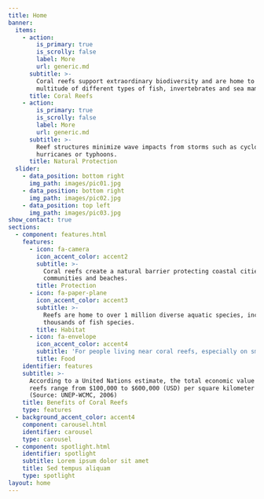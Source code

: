 ```yaml
---
title: Home
banner:
  items:
    - action:
        is_primary: true
        is_scrolly: false
        label: More
        url: generic.md
      subtitle: >-
        Coral reefs support extraordinary biodiversity and are home to a
        multitude of different types of fish, invertebrates and sea mammals.
      title: Coral Reefs
    - action:
        is_primary: true
        is_scrolly: false
        label: More
        url: generic.md
      subtitle: >-
        Reef structures minimize wave impacts from storms such as cyclones,
        hurricanes or typhoons.
      title: Natural Protection
  slider:
    - data_position: bottom right
      img_path: images/pic01.jpg
    - data_position: bottom right
      img_path: images/pic02.jpg
    - data_position: top left
      img_path: images/pic03.jpg
show_contact: true
sections:
  - component: features.html
    features:
      - icon: fa-camera
        icon_accent_color: accent2
        subtitle: >-
          Coral reefs create a natural barrier protecting coastal cities,
          communities and beaches.
        title: Protection
      - icon: fa-paper-plane
        icon_accent_color: accent3
        subtitle: >-
          Reefs are home to over 1 million diverse aquatic species, including
          thousands of fish species.
        title: Habitat
      - icon: fa-envelope
        icon_accent_color: accent4
        subtitle: 'For people living near coral reefs, especially on small islands.'
        title: Food
    identifier: features
    subtitle: >-
      According to a United Nations estimate, the total economic value of coral
      reefs range from $100,000 to $600,000 (USD) per square kilometer per year.
      (Source: UNEP-WCMC, 2006)
    title: Benefits of Coral Reefs
    type: features
  - background_accent_color: accent4
    component: carousel.html
    identifier: carousel
    type: carousel
  - component: spotlight.html
    identifier: spotlight
    subtitle: Lorem ipsum dolor sit amet
    title: Sed tempus aliquam
    type: spotlight
layout: home
---
```


